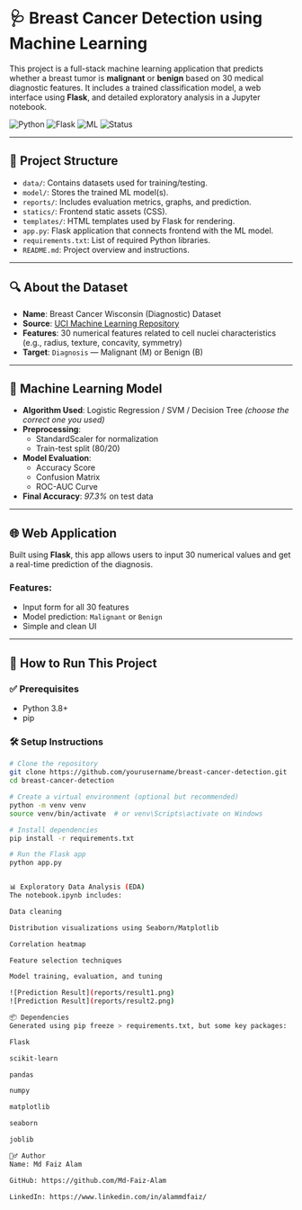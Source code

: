 # 🩺 Breast Cancer Detection using Machine Learning

This project is a full-stack machine learning application that predicts whether a breast tumor is **malignant** or **benign** based on 30 medical diagnostic features. It includes a trained classification model, a web interface using **Flask**, and detailed exploratory analysis in a Jupyter notebook.

![Python](https://img.shields.io/badge/Python-3.10-blue)
![Flask](https://img.shields.io/badge/Flask-WebApp-lightgrey)
![ML](https://img.shields.io/badge/Machine%20Learning-Scikit--Learn-brightgreen)
![Status](https://img.shields.io/badge/Status-Completed-success)

---

## 📂 Project Structure

- `data/`: Contains datasets used for training/testing.
- `model/`: Stores the trained ML model(s).
- `reports/`: Includes evaluation metrics, graphs, and prediction.
- `statics/`: Frontend static assets (CSS).
- `templates/`: HTML templates used by Flask for rendering.
- `app.py`: Flask application that connects frontend with the ML model.
- `requirements.txt`: List of required Python libraries.
- `README.md`: Project overview and instructions.


---

## 🔍 About the Dataset

- **Name**: Breast Cancer Wisconsin (Diagnostic) Dataset
- **Source**: [UCI Machine Learning Repository](https://www.kaggle.com/datasets/uciml/breast-cancer-wisconsin-data)
- **Features**: 30 numerical features related to cell nuclei characteristics (e.g., radius, texture, concavity, symmetry)
- **Target**: `Diagnosis` — Malignant (M) or Benign (B)

---

## 🧠 Machine Learning Model

- **Algorithm Used**: Logistic Regression / SVM / Decision Tree *(choose the correct one you used)*
- **Preprocessing**:
  - StandardScaler for normalization
  - Train-test split (80/20)
- **Model Evaluation**:
  - Accuracy Score
  - Confusion Matrix
  - ROC-AUC Curve
- **Final Accuracy**: *97.3%* on test data

---

## 🌐 Web Application

Built using **Flask**, this app allows users to input 30 numerical values and get a real-time prediction of the diagnosis.

### Features:
- Input form for all 30 features
- Model prediction: `Malignant` or `Benign`
- Simple and clean UI

---

## 🚀 How to Run This Project

### ✅ Prerequisites
- Python 3.8+
- pip

### 🛠️ Setup Instructions

```bash
# Clone the repository
git clone https://github.com/yourusername/breast-cancer-detection.git
cd breast-cancer-detection

# Create a virtual environment (optional but recommended)
python -m venv venv
source venv/bin/activate  # or venv\Scripts\activate on Windows

# Install dependencies
pip install -r requirements.txt

# Run the Flask app
python app.py


📊 Exploratory Data Analysis (EDA)
The notebook.ipynb includes:

Data cleaning

Distribution visualizations using Seaborn/Matplotlib

Correlation heatmap

Feature selection techniques

Model training, evaluation, and tuning

![Prediction Result](reports/result1.png)
![Prediction Result](reports/result2.png)

📦 Dependencies
Generated using pip freeze > requirements.txt, but some key packages:

Flask

scikit-learn

pandas

numpy

matplotlib

seaborn

joblib

🙋‍♂️ Author
Name: Md Faiz Alam

GitHub: https://github.com/Md-Faiz-Alam

LinkedIn: https://www.linkedin.com/in/alammdfaiz/
